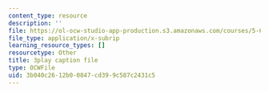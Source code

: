 ```yaml
---
content_type: resource
description: ''
file: https://ol-ocw-studio-app-production.s3.amazonaws.com/courses/5-61-physical-chemistry-fall-2017/3b040c2612b00847cd399c587c2431c5_yBCdnNIAiQg.srt
file_type: application/x-subrip
learning_resource_types: []
resourcetype: Other
title: 3play caption file
type: OCWFile
uid: 3b040c26-12b0-0847-cd39-9c587c2431c5
---
```

